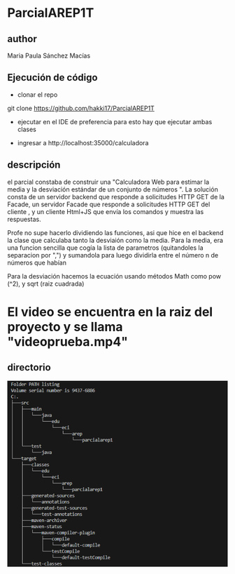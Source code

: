 # ParcialAREP1T

## author

Maria Paula Sánchez Macías

## Ejecución de código

- clonar el repo

git clone https://github.com/hakki17/ParcialAREP1T

- ejecutar en el IDE  de preferencia
para esto hay que ejecutar ambas clases 

- ingresar a http://localhost:35000/calculadora

## descripción

el parcial constaba de construir una "Calculadora Web para estimar la media y la desviación estándar de un conjunto de números ". La solución consta de un servidor backend que responde a solicitudes HTTP GET de la Facade, un servidor Facade que responde a solicitudes HTTP GET del cliente , y un cliente Html+JS que envía los comandos y muestra las respuestas.

Profe no supe hacerlo dividiendo las funciones, asi que hice en el backend la clase que calculaba tanto la desviaión como la media. Para la media, era una funcion sencilla que cogía la lista de parametros (quitandoles la separacion por ",") y sumandola para luego dividirla entre el número n de números que habían

Para la desviación hacemos la ecuación usando métodos Math como pow (^2), y sqrt (raiz cuadrada)

# El video se encuentra en la raiz del proyecto y se llama "videoprueba.mp4"

## directorio

![](https://github.com/hakki17/ParcialAREP1T/blob/main/img/arquitectura.png)
